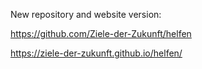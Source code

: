 New repository and website version:

https://github.com/Ziele-der-Zukunft/helfen

https://ziele-der-zukunft.github.io/helfen/
